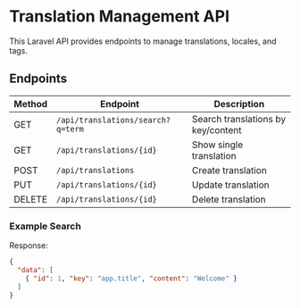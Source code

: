 # Translation Management API

This Laravel API provides endpoints to manage translations, locales, and tags.

## Endpoints

| Method | Endpoint | Description |
|--------|-----------|--------------|
| GET | `/api/translations/search?q=term` | Search translations by key/content |
| GET | `/api/translations/{id}` | Show single translation |
| POST | `/api/translations` | Create translation |
| PUT | `/api/translations/{id}` | Update translation |
| DELETE | `/api/translations/{id}` | Delete translation |

### Example Search
Response:
```json
{
  "data": [
    { "id": 1, "key": "app.title", "content": "Welcome" }
  ]
}

